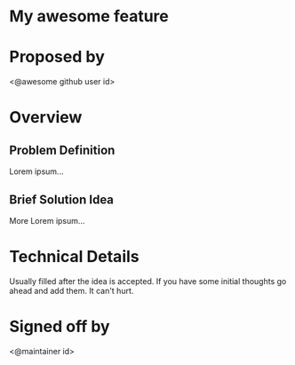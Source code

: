 # My awesome feature

# Proposed by
 <@awesome github user id>

# Overview

## Problem Definition

Lorem ipsum...

## Brief Solution Idea

More Lorem ipsum...

# Technical Details

Usually filled after the idea is accepted. If you have some initial thoughts go ahead and add them. It can't hurt.

# Signed off by
 <@maintainer id>
